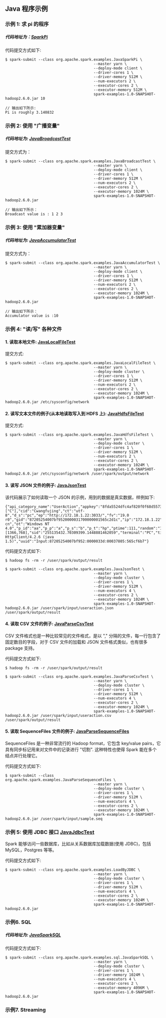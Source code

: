 ## Java 程序示例
### 示例 1: 求 pi 的程序

##### 代码地址为：[SparkPi](/src/main/java/org/apache/spark/examples/JavaSparkPi.java)

代码提交方式如下:

```
$ spark-submit --class org.apache.spark.examples.JavaSparkPi \
                                        --master yarn \
                                        --deploy-mode client \
                                        --driver-cores 1 \
                                        --driver-memory 512M \
                                        --num-executors 2 \
                                        --executor-cores 2 \
                                        --executor-memory 512M \
                                        spark-examples-1.0-SNAPSHOT-hadoop2.6.0.jar 10

// 输出如下所示:
Pi is roughly 3.140832
```


### 示例 2: 使用 "广播变量"

##### 代码地址为: [JavaBroadcastTest](/src/main/java/org/apache/spark/examples/JavaBroadcastTest.java)

提交方式为：

```
$ spark-submit --class org.apache.spark.examples.JavaBroadcastTest \
                                        --master yarn \
                                        --deploy-mode client \
                                        --driver-cores 1 \
                                        --driver-memory 512M \
                                        --num-executors 2 \
                                        --executor-cores 2 \
                                        --executor-memory 1024M \
                                        spark-examples-1.0-SNAPSHOT-hadoop2.6.0.jar

// 输出如下所示：
Broadcast value is : 1 2 3
```


### 示例 3: 使用 "累加器变量"

##### 代码地址为: [JavaAccumulatorTest](/src/main/java/org/apache/spark/examples/JavaAccumulatorTest.java)

提交方式为：

```
$ spark-submit --class org.apache.spark.examples.JavaAccumulatorTest \
                                        --master yarn \
                                        --deploy-mode client \
                                        --driver-cores 1 \
                                        --driver-memory 512M \
                                        --num-executors 2 \
                                        --executor-cores 2 \
                                        --executor-memory 1024M \
                                        spark-examples-1.0-SNAPSHOT-hadoop2.6.0.jar

// 输出如下所示：
Accumulator value is :10
```


### 示例 4: "读/写" 各种文件


#### 1. 读取本地文件: [JavaLocalFileTest](/src/main/java/org/apache/spark/examples/JavaLocalFileTest.java)

提交方式:

```
$ spark-submit --class org.apache.spark.examples.JavaLocalFileTest \
                                        --master yarn \
                                        --deploy-mode cluster \
                                        --driver-cores 1 \
                                        --driver-memory 512M \
                                        --num-executors 2 \
                                        --executor-cores 2 \
                                        --executor-memory 1024M \
                                        spark-examples-1.0-SNAPSHOT-hadoop2.6.0.jar /etc/sysconfig/network
```

#### 2. 读写文本文件的例子(从本地读取写入到 HDFS 上): [JavaHdfsFileTest](/src/main/java/org/apache/spark/examples/JavaHdfsFileTest.scala)

提交方式:

```
$ spark-submit --class org.apache.spark.examples.JavaHdfsFileTest \
                                        --master yarn \
                                        --deploy-mode cluster \
                                        --driver-cores 1 \
                                        --driver-memory 512M \
                                        --num-executors 2 \
                                        --executor-cores 2 \
                                        --executor-memory 1024M \
                                        spark-examples-1.0-SNAPSHOT-hadoop2.6.0.jar /etc/sysconfig/network /user/spark/output/network
```

#### 3. 读写 JSON 文件的例子: [JavaJsonTest](/src/main/java/org/apache/spark/examples/JavaJsonTest.scala)


该代码展示了如何读取一个 JSON 的示例，用到的数据是真实数据，样例如下:
```
{"api_category_name":"UserAction","appkey":"8fda5524dfc4af820f0f68d557381d72","bt":"Chrome46","callback":"BCore.instances[2].callbacks[0]","cb":["C"],"cid":"Cwangfujing","ct":"utf-8","d_s":"pc","ep":"http://172.18.1.22:3033/","fv":"19.0 r0","gid":"87205254007bf9520000031700000001565c2d1c","ip":"172.18.1.22","is_newgid":false,"item_type":"ItemBase","ja":true,"lt":10000,"method":"PageView","oc":"zh-cn","ot":"Windows NT 4.0","p_id":"aa","p_p":"a","p_s":"b","p_t":"hp","ptime":111,"random":"1448881467714","ref_page":"","rs":[1366,768],"sid":"255135432.70309399.1448881462059","terminal":"PC","timestamp":1448933047.0550001,"tma":"255135432.70330821.1448881462063.1448881462063.1448881462063.1","tmc":"2.255135432.70330821.1448881462063.1448881462063.1448881467404","tmd":"2.255135432.70330821.1448881462063.","uid":"255135432.70309399.1448881462059","user_agent":"Apache-HttpClient/4.2.6 (java 1.5)","uuid":"Input:87205254007bf952:0000033d:00037805:565cf6b7"}
```


代码提交方式如下:

```
$ hadoop fs -rm -r /user/spark/output/result

$ spark-submit --class org.apache.spark.examples.JavaJsonTest \
                                        --master yarn \
                                        --deploy-mode cluster \
                                        --driver-cores 1 \
                                        --driver-memory 512M \
                                        --num-executors 4 \
                                        --executor-cores 2 \
                                        --executor-memory 1024M \
                                        spark-examples-1.0-SNAPSHOT-hadoop2.6.0.jar /user/spark/input/useraction.json /user/spark/output/result
```

#### 4. 读取 CSV 文件的例子: [JavaParseCsvTest](/src/main/java/org/apache/spark/examples/JavaParseCsvTest.scala)

CSV 文件格式也是一种比较常见的文件格式，是以 "," 分隔的文件，每一行包含了固定数目的字段，对于 CSV 文件的加载和 JSON 文件格式类似，也有很多 package 支持。

代码提交方式如下:

```
$ hadoop fs -rm -r /user/spark/output/result

$ spark-submit --class org.apache.spark.examples.JavaParseCsvTest \
                                        --master yarn \
                                        --deploy-mode cluster \
                                        --driver-cores 1 \
                                        --driver-memory 512M \
                                        --num-executors 4 \
                                        --executor-cores 2 \
                                        --executor-memory 1024M \
                                        spark-examples-1.0-SNAPSHOT-hadoop2.6.0.jar /user/spark/input/useraction.csv /user/spark/output/result
```

#### 5. 读取 SequenceFiles 文件的例子: [JavaParseSequenceFiles](/src/main/java/org/apache/spark/examples/JavaParseSequenceFiles.scala)

SequenceFiles 是一种非常流行的 Hadoop format，它包含 key/value pairs，它具有同步标记用来对文件中的记录进行 "切割". 这种特性也使得 Spark 能在多个结点并行处理它。


代码提交方式如下:

```
$ spark-submit --class org.apache.spark.examples.JavaParseSequenceFiles \
                                        --master yarn \
                                        --deploy-mode cluster \
                                        --driver-cores 1 \
                                        --driver-memory 512M \
                                        --num-executors 4 \
                                        --executor-cores 2 \
                                        --executor-memory 1024M \
                                        spark-examples-1.0-SNAPSHOT-hadoop2.6.0.jar /user/spark/input/sample.seq
```

### 示例 5: 使用 JDBC 接口 [JavaJdbcTest](/src/main/java/org/apache/spark/examples/JavaJdbcTest.scala)

Spark 能够访问一些数据库，比如从关系数据库加载数据(使用 JDBC)，包括 MySQL，Postgres 等等。

代码提交方式如下:

```
$ spark-submit --class org.apache.spark.examples.LoadByJDBC \
                                        --master yarn \
                                        --deploy-mode cluster \
                                        --driver-cores 1 \
                                        --driver-memory 512M \
                                        --num-executors 4 \
                                        --executor-cores 2 \
                                        --executor-memory 1024M \
                                        spark-examples-1.0-SNAPSHOT-hadoop2.6.0.jar
```
### 示例6. SQL

##### 代码地址为: [JavaSparkSQL](/src/main/java/org/apache/spark/examples/sql/JavaSparkSQL.java)

代码提交方式如下:

```
$ spark-submit --class org.apache.spark.examples.sql.JavaSparkSQL \
                                        --master yarn \
                                        --deploy-mode cluster \
                                        --driver-cores 1 \
                                        --driver-memory 1024M \
                                        --num-executors 4 \
                                        --executor-cores 2 \
                                        --executor-memory 4096M \
                                        spark-examples-1.0-SNAPSHOT-hadoop2.6.0.jar
```

### 示例7. Streaming





